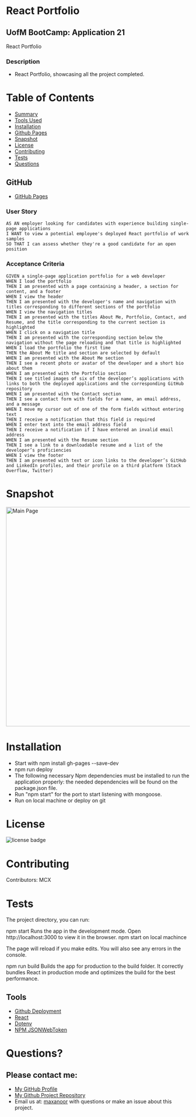 # React Portfolio
## UofM BootCamp: Application 21
React Portfolio

### Description

* React Portfolio, showcasing all the project completed.


# Table of Contents 
* [Summary](#description)
* [Tools Used](#tools)
* [Installation](#installation)
* [Github Pages](#gitHub)
* [Snapshot](#snapshot)
* [License](#license)
* [Contributing](#contributing)
* [Tests](#tests)
* [Questions](#questions)


## GitHub 
- [GitHub Pages](https://mcnoor.github.io/React-Challenge-Portfolio-/#portfolio)

### User Story

```text
AS AN employer looking for candidates with experience building single-page applications
I WANT to view a potential employee's deployed React portfolio of work samples
SO THAT I can assess whether they're a good candidate for an open position
```

### Acceptance Criteria

```text
GIVEN a single-page application portfolio for a web developer
WHEN I load the portfolio
THEN I am presented with a page containing a header, a section for content, and a footer
WHEN I view the header
THEN I am presented with the developer's name and navigation with titles corresponding to different sections of the portfolio
WHEN I view the navigation titles
THEN I am presented with the titles About Me, Portfolio, Contact, and Resume, and the title corresponding to the current section is highlighted
WHEN I click on a navigation title
THEN I am presented with the corresponding section below the navigation without the page reloading and that title is highlighted
WHEN I load the portfolio the first time
THEN the About Me title and section are selected by default
WHEN I am presented with the About Me section
THEN I see a recent photo or avatar of the developer and a short bio about them
WHEN I am presented with the Portfolio section
THEN I see titled images of six of the developer’s applications with links to both the deployed applications and the corresponding GitHub repository
WHEN I am presented with the Contact section
THEN I see a contact form with fields for a name, an email address, and a message
WHEN I move my cursor out of one of the form fields without entering text
THEN I receive a notification that this field is required
WHEN I enter text into the email address field
THEN I receive a notification if I have entered an invalid email address
WHEN I am presented with the Resume section
THEN I see a link to a downloadable resume and a list of the developer’s proficiencies
WHEN I view the footer
THEN I am presented with text or icon links to the developer’s GitHub and LinkedIn profiles, and their profile on a third platform (Stack Overflow, Twitter) 
```
# Snapshot

<img width="600" alt=" Main Page" src="https://raw.githubusercontent.com/Mcnoor/React-Challenge-Portfolio-/main/public/img/reactportfolio.png">


# Installation
* Start with npm install gh-pages --save-dev
* npm run deploy
* The following necessary Npm dependencies must be installed to run the application properly: the needed dependencies will be found on the package.json file.
* Run "npm start" for the port to start listening with mongoose.
* Run on local machine or deploy on git


# License
![license badge](https://img.shields.io/badge/license-MIT-brightgreen)

# Contributing
Contributors:  MCX

# Tests
The project directory, you can run:

npm start
Runs the app in the development mode.
Open http://localhost:3000 to view it in the browser.
npm start on local machince

The page will reload if you make edits.
You will also see any errors in the console.

npm run build
Builds the app for production to the build folder.
It correctly bundles React in production mode and optimizes the build for the best performance.


## Tools 
- [Github Deployment](https://docs.github.com/en/rest/deployments)
- [React](https://reactjs.org/)
- [Dotenv](https://www.npmjs.com/package/dotenv)
- [NPM JSONWebToken](https://www.npmjs.com/package/jsonwebtoken)



  
# Questions?
## Please contact me:
  * [My GitHub Profile](https://github.com/Mcnoor/)
  * [My Github Project Repository](https://github.com/Mcnoor/React-Challenge-Portfolio-/)
  * Email us at: [maxanoor](mailto:maxanoor@gmail.com.com) with questions or make an issue about this project.

